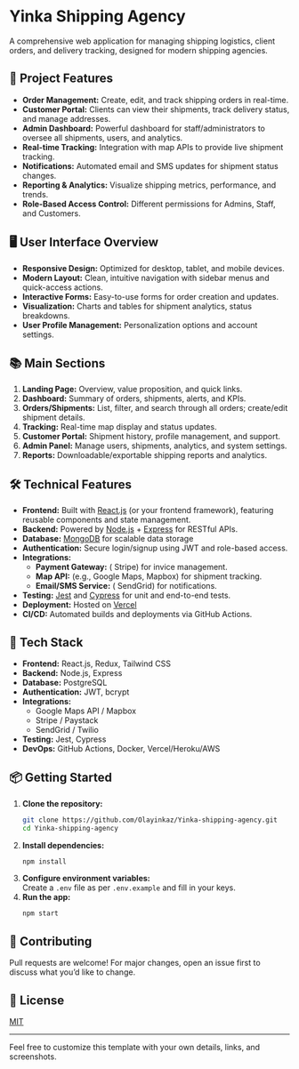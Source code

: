 # Yinka Shipping Agency

A comprehensive web application for managing shipping logistics, client orders, and delivery tracking, designed for modern shipping agencies.

## 🚀 Project Features

- **Order Management:** Create, edit, and track shipping orders in real-time.
- **Customer Portal:** Clients can view their shipments, track delivery status, and manage addresses.
- **Admin Dashboard:** Powerful dashboard for staff/administrators to oversee all shipments, users, and analytics.
- **Real-time Tracking:** Integration with map APIs to provide live shipment tracking.
- **Notifications:** Automated email and SMS updates for shipment status changes.
- **Reporting & Analytics:** Visualize shipping metrics, performance, and trends.
- **Role-Based Access Control:** Different permissions for Admins, Staff, and Customers.

## 🖥️ User Interface Overview

- **Responsive Design:** Optimized for desktop, tablet, and mobile devices.
- **Modern Layout:** Clean, intuitive navigation with sidebar menus and quick-access actions.
- **Interactive Forms:** Easy-to-use forms for order creation and updates.
- **Visualization:** Charts and tables for shipment analytics, status breakdowns.
- **User Profile Management:** Personalization options and account settings.

## 📚 Main Sections

1. **Landing Page:** Overview, value proposition, and quick links.
2. **Dashboard:** Summary of orders, shipments, alerts, and KPIs.
3. **Orders/Shipments:** List, filter, and search through all orders; create/edit shipment details.
4. **Tracking:** Real-time map display and status updates.
5. **Customer Portal:** Shipment history, profile management, and support.
6. **Admin Panel:** Manage users, shipments, analytics, and system settings.
7. **Reports:** Downloadable/exportable shipping reports and analytics.

## 🛠️ Technical Features

- **Frontend:** Built with [React.js](https://react.dev/) (or your frontend framework), featuring reusable components and state management.
- **Backend:** Powered by [Node.js](https://nodejs.org/) + [Express](https://expressjs.com/) for RESTful APIs.
- **Database:** [MongoDB](https://mongodb.com/) for scalable data storage 
- **Authentication:** Secure login/signup using JWT and role-based access.
- **Integrations:** 
  - **Payment Gateway:** ( Stripe) for invice management.
  - **Map API:** (e.g., Google Maps, Mapbox) for shipment tracking.
  - **Email/SMS Service:** ( SendGrid) for notifications.
- **Testing:** [Jest](https://jestjs.io/) and [Cypress](https://www.cypress.io/) for unit and end-to-end tests.
- **Deployment:** Hosted on [Vercel](https://vercel.com/)
- **CI/CD:** Automated builds and deployments via GitHub Actions.

## 🧩 Tech Stack

- **Frontend:** React.js, Redux, Tailwind CSS 
- **Backend:** Node.js, Express
- **Database:** PostgreSQL 
- **Authentication:** JWT, bcrypt
- **Integrations:** 
  - Google Maps API / Mapbox
  - Stripe / Paystack
  - SendGrid / Twilio
- **Testing:** Jest, Cypress
- **DevOps:** GitHub Actions, Docker, Vercel/Heroku/AWS

## 📦 Getting Started

1. **Clone the repository:**
   ```bash
   git clone https://github.com/Olayinkaz/Yinka-shipping-agency.git
   cd Yinka-shipping-agency
   ```
2. **Install dependencies:**
   ```bash
   npm install
   ```
3. **Configure environment variables:**  
   Create a `.env` file as per `.env.example` and fill in your keys.
4. **Run the app:**
   ```bash
   npm start
   ```

## 🤝 Contributing

Pull requests are welcome! For major changes, open an issue first to discuss what you’d like to change.

## 📄 License

[MIT](LICENSE)

---

Feel free to customize this template with your own details, links, and screenshots.


